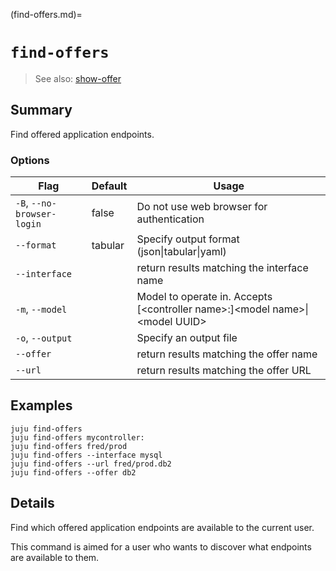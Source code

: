 (find-offers.md)=
# `find-offers`
> See also: [show-offer](#show-offer)

## Summary
Find offered application endpoints.

### Options
| Flag | Default | Usage |
| --- | --- | --- |
| `-B`, `--no-browser-login` | false | Do not use web browser for authentication |
| `--format` | tabular | Specify output format (json&#x7c;tabular&#x7c;yaml) |
| `--interface` |  | return results matching the interface name |
| `-m`, `--model` |  | Model to operate in. Accepts [&lt;controller name&gt;:]&lt;model name&gt;&#x7c;&lt;model UUID&gt; |
| `-o`, `--output` |  | Specify an output file |
| `--offer` |  | return results matching the offer name |
| `--url` |  | return results matching the offer URL |

## Examples

    juju find-offers
    juju find-offers mycontroller:
    juju find-offers fred/prod
    juju find-offers --interface mysql
    juju find-offers --url fred/prod.db2
    juju find-offers --offer db2
   


## Details

Find which offered application endpoints are available to the current user.

This command is aimed for a user who wants to discover what endpoints are available to them.